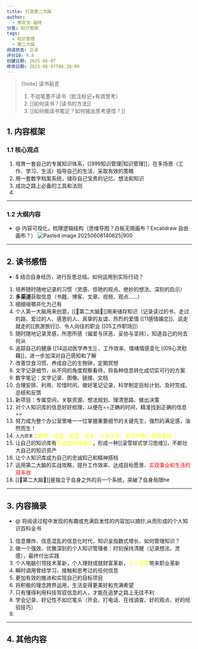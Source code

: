 ```yaml
---
title: 打造第二大脑
author:
  - 蒂亚戈·福特
分类: 知识管理
tags:
  - 知识管理
  - 第二大脑
阅读状态: 正读
评分10: 9.8
创建日期: 2025-06-07
修改日期: 2025-06-07T08:38:00
---
```

> [!note] 读书前言
> 1. 不动笔墨不读书（批注标记+有效思考）
> 2. [[如何读书？|读书的方法]]
> 3. [[如何做读书笔记？如何输出思考感悟？]]
## 1. 内容框架 
### 1.1 核心观点 
1. 培育一套自己的专属知识体系，[[999知识管理|知识管理]]，在多场景（工作、学习、生活）指导自己的生活，采取有效的策略
2. 用一套数字档案系统，储存自己宝贵的记忆、想法和知识
3. 成功之路上必备的工具和法则
4. 

---
### 1.2 大纲内容 
- @ 内容可视化，梳理逻辑结构（思维导图？白板无限画布？Excalidraw 自由画布？）
![Pasted image 20250608140625|900](https://fig-1321973591.cos.ap-nanjing.myqcloud.com/Pasted%20image%2020250608140625.png)

---
## 2. 读书感悟 
- $ 结合自身经历，进行反思总结。如何运用到实际行动？
1. 培养随时随地记录的习惯（灵感、惊艳的观点、绝妙的想法、深刻的启示）
2. **多渠道**获取信息（书籍、博客、文章、视频、观点......）
3. 细细咀嚼并化为己有
4. 个人第一大脑用来创意，[[🧠第二大脑🧠]]用来储存知识（记录读过的书、走过的路、爱过的人、感恩的人、真挚的友谊、热烈的爱情 [[11感情婚恋]]、说走就走的[[旅游旅行]]、令人向往的职业 [[05工作职场]]）
5. 随时随地记录灵感，所思所感（偏爱与厌恶、妥协与坚持），知道自己的何去何从
6. 追踪自己的健康 [[14运动医学养生]] 、工作效率、情绪情感变化 [[09心灵慰藉]]，进一步加深对自己感知和了解
7. 改善饮食习惯、养成自己的生物钟，定期冥想
8. 文字记录细节，从不同的角度观察看待，将各种信息转化成切实可行的方案 
9. 数字笔记：文字记录、图像、链接、文档
10. 合理安排、利用、珍惜时间，做好笔记记录，科学制定目标计划、及时完成、总结和反馈
11. 新项目：专属空间，关联资源、想法规划、理清思路、做出决策
12. 对个人知识库的信息好好梳理，以便在==正确的时间，精准找到正确的信息==
13. 努力成为整个办公室里唯一一位掌握重要细节的关键先生，强烈的满足感，油然而生！
14. `人力资本`：<font color="#ffff00">教育、经验、智慧、技术、人际关系、常识判断、直觉思维</font>
15. 让自己的知识库有<font color="#ffff00">系统性和目标性</font>，形成一种[[滚雪球式学习思维]]，不断壮大自己的知识资产
16. 让个人知识库成为自己的忠诚知己和精神搭档
17. 运用第二大脑的实战攻略，提升工作效率、达成目标愿景、<font color="#ff0000">实现事业和生活的双丰收</font>
18. [[🧠第二大脑🧠]]是独立于自身之外的另一个系统，突破了自身局限he


---
## 3. 内容摘录 
- @ 将阅读过程中发现的有趣或充满启发性的内容加以摘抄,从而形成的个人知识百科全书
1. 信息爆炸、信息混乱的信息化时代，知识呈指数式增长、如何管理知识？
2. 做一个强效、优雅深刻的个人知识管理者：时刻保持清醒（记录想法、灵感），最终付出实践
3. 个人电脑引领技术革新，个人理财成就财富革新，<font color="#ffff00">个人绩效</font>带来职业革新
4.  瞬时调用曾经学习、接触和思考过的任何信息
5.  更加有效的推进和实现自己的目标项目
6. 将积极的理念跨界运用，生活变得更美好和充满希望
7. 只有懂得利用科技驾驭信息的人，才能在追梦之路上无往不利
8. 学会记录、好记性不如烂笔头（开会、打电话、在线调查、好的观点、好的经验技巧）
9. 


---
## 4. 其他内容




